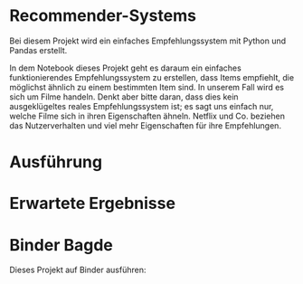 # Recommender-Systems
Bei diesem Projekt wird ein einfaches Empfehlungssystem mit Python und Pandas erstellt.

In dem Notebook dieses Projekt geht es daraum ein einfaches funktionierendes Empfehlungssystem zu erstellen, dass Items empfiehlt, die möglichst ähnlich zu einem bestimmten Item sind. In unserem Fall wird es sich um Filme handeln. Denkt aber bitte daran, dass dies kein ausgeklügeltes reales Empfehlungssystem ist; es sagt uns einfach nur, welche Filme sich in ihren Eigenschaften ähneln. Netflix und Co. beziehen das Nutzerverhalten und viel mehr Eigenschaften für ihre Empfehlungen.

# Ausführung

# Erwartete Ergebnisse

# Binder Bagde
Dieses Projekt auf Binder ausführen: 
